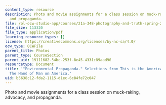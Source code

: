 ```yaml
---
content_type: resource
description: Photo and movie assignments for a class session on muck-raking, advocacy,
  and propaganda.
file: /ol-ocw-studio-app/courses/21a-348-photography-and-truth-spring-2008/b5638c12fda21115d1ec6c84fe72c047_MIT21A_348S08_environment.pdf
file_size: 113320
file_type: application/pdf
learning_resource_types: []
license: https://creativecommons.org/licenses/by-nc-sa/4.0/
ocw_type: OCWFile
parent_title: Photos
parent_type: CourseSection
parent_uid: 19111682-54bc-253f-8e45-4331c89aad90
resourcetype: Document
title: '"Environmental Propaganda." Selections from This is the American Earth and
  The Hand of Man on America.'
uid: b5638c12-fda2-1115-d1ec-6c84fe72c047
---
```

Photo and movie assignments for a class session on muck-raking, advocacy, and propaganda.